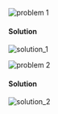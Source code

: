 ![problem 1](https://github.com/cpp-rakesh/discrete_mathematics_and_its_applications/blob/master/chapter_8_advanced_counting_techniques/8.4_generating_functions/exercises/repo/problem_1.jpg)

#### Solution
![solution_1](https://github.com/cpp-rakesh/discrete_mathematics_and_its_applications/blob/master/chapter_8_advanced_counting_techniques/8.4_generating_functions/exercises/repo/solution_1.jpg)

![problem 2](https://github.com/cpp-rakesh/discrete_mathematics_and_its_applications/blob/master/chapter_8_advanced_counting_techniques/8.4_generating_functions/exercises/repo/problem_2.jpg)

#### Solution
![solution_2](https://github.com/cpp-rakesh/discrete_mathematics_and_its_applications/blob/master/chapter_8_advanced_counting_techniques/8.4_generating_functions/exercises/repo/solution_2.png)

